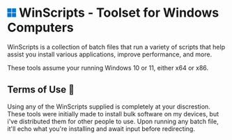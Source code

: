 # <img src = 'Assets/windows-logo.png' width = 20> WinScripts - Toolset for Windows Computers
WinScripts is a collection of batch files that run a variety of scripts that help assist you install various applications, improve performance, and more.

These tools assume your running Windows 10 or 11, either x64 or x86.

## Terms of Use 📃
Using any of the WinScripts supplied is completely at your discrestion. These tools were initially made to install bulk software on my devices, but i've distributed them for other people to use. Upon running any batch file, it'll echo what you're installing and await input before redirecting.